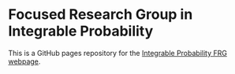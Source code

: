 # Focused Research Group in Integrable Probability

This is a GitHub pages repository for the [Integrable Probability FRG webpage](http://frg.int-prob.org/).
